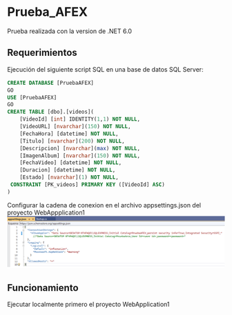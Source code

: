 # Prueba_AFEX
Prueba realizada con la version de .NET 6.0  

## Requerimientos
Ejecución del siguiente script SQL en una base de datos SQL Server:
```sql
CREATE DATABASE [PruebaAFEX]
GO
USE [PruebaAFEX]
GO
CREATE TABLE [dbo].[videos](
	[VideoId] [int] IDENTITY(1,1) NOT NULL,
	[VideoURL] [nvarchar](150) NOT NULL,
	[FechaHora] [datetime] NOT NULL,
	[Titulo] [nvarchar](200) NOT NULL,
	[Descripcion] [nvarchar](max) NOT NULL,
	[ImagenAlbum] [nvarchar](150) NOT NULL,
	[FechaVideo] [datetime] NOT NULL,
	[Duracion] [datetime] NOT NULL,
	[Estado] [nvarchar](1) NOT NULL,
 CONSTRAINT [PK_videos] PRIMARY KEY ([VideoId] ASC)
)
```
Configurar la cadena de conexion en el archivo appsettings.json del proyecto WebAppplication1
![appsettings.json](/capturas/captura1.png "appsettings.json")

## Funcionamiento
Ejecutar localmente primero el proyecto WebApplication1
